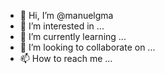 - 👋 Hi, I’m @manuelgma
- 👀 I’m interested in ...
- 🌱 I’m currently learning ...
- 💞️ I’m looking to collaborate on ...
- 📫 How to reach me ...

<!---
manuelgma/manuelgma is a ✨ special ✨ repository because its `README.md` (this file) appears on your GitHub profile.
You can click the Preview link to take a look at your changes.
--->
